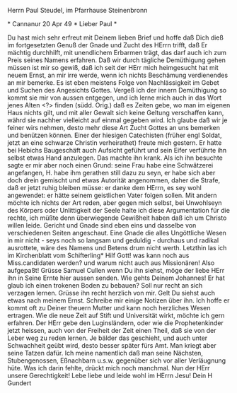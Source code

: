 Herrn Paul Steudel, im Pfarrhause Steinenbronn

<IV>* Cannanur 20 Apr 49
 <Frtg>*
Lieber Paul <Steudel>*

Du hast mich sehr erfreut mit Deinem lieben Brief und hoffe daß Dich dieß im fortgesetzten Genuß der Gnade und Zucht des HErrn trifft, daß Er mächtig durchhilft, mit unendlichem Erbarmen trägt, das darf auch ich zum Preis seines Namens erfahren. Daß wir durch tägliche Demüthigung gehen müssen ist mir so gewiß, daß ich seit der HErr mich heimgesucht hat mit neuem Ernst, an mir irre werde, wenn ich nichts Beschämung verdienendes an mir bemerke. Es ist eben meistens Folge von Nachlässigkeit im Gebet und Suchen des Angesichts Gottes. Vergeß ich der innern Demüthigung so kommt sie mir von aussen entgegen, und ich lerne mich auch in das Wort jenes Alten <?> finden (südd. Orig.) daß es Zeiten gebe, wo man im eigenen Haus nichts gilt, und mit aller Gewalt sich keine Geltung verschaffen kann, währd sie nachher vielleicht auf einmal gegeben wird. Ich glaube daß wir je feiner wirs nehmen, desto mehr diese Art Zucht Gottes an uns bemerken und benützen können. Einer der hiesigen Catechisten (früher engl Soldat, jetzt an eine schwarze Christin verheirathet) freute mich gestern. Er hatte bei Hebichs Baugeschäft auch Aufsicht geführt und sein Eifer verführte ihn selbst etwas Hand anzulegen. Das machte ihn krank. Als ich ihn besuchte sagte er mir aber noch einen Grund: seine Frau habe eine Schwätzerei angefangen, H. habe ihm gerathen still dazu zu seyn, er habe sich aber doch drein gemischt und etwas Autorität angenommen, daher die Strafe, daß er jetzt ruhig bleiben müsse: er danke dem HErrn, es sey wohl angewendet: er hätte seinem geistlichen Vater folgen sollen. Mit andern möchte ich nichts der Art reden, aber gegen mich selbst, bei Unwohlseyn des Körpers oder Unlittigkeit der Seele halte ich diese Argumentation für die rechte, ich müßte denn überwiegende Gewißheit haben daß ich um Christo willen leide. Gericht und Gnade sind eben eins und dasselbe von verschiedenen Seiten angeschaut. Eine Gnade die alles Ungöttliche Wesen in mir nicht - seys noch so langsam und geduldig - durchaus und radikal ausrottete, wäre des Namens und Betens drum nicht werth. 
Letzthin las ich im Kirchenblatt vom Schifterling* Hilf Gott! was kann noch aus Miss.candidaten werden? und warum nicht auch aus Missionären! Also aufgepaßt! Grüsse Samuel Cullen wenn Du ihn siehst, möge der liebe HErr ihn in Seine Ernte hier aussen senden. Wie gehts Deinem Johannes! Er hat glaub ich einen trokenen Boden zu bebauen? Soll nur recht an sich verzagen lernen. Grüsse ihn recht herzlich von mir. Gelt Du siehst auch etwas nach meinem Ernst. Schreibe mir einige Notizen über ihn. Ich hoffe er kommt oft zu Deiner theuern Mutter und kann noch herzliches Wesen ertragen. Wie die neue Zeit auf Stift und Universität wirkt, möchte ich gern erfahren. Der HErr gebe den Luginsländern, oder wie die Prophetenkinder jetzt heissen, auch von der Freiheit der Zeit einen Theil, daß sie von der Leber weg zu reden lernen. Je bälder das geschieht, und auch unter Schwachheit geübt wird, desto besser später fürs Amt. Man kriegt aber seine Tatzen dafür. Ich meine namentlich daß man seine Nächsten, Stubengenossen, Eßnachbarn u.s.w. gegenüber sich vor aller Verläugnung hüte. Was ich darin fehlte, drückt mich noch manchmal. Nun der HErr unsere Gerechtigkeit! Lebe liebe und leide wohl im HErrn Jesu!
 Dein H Gundert
